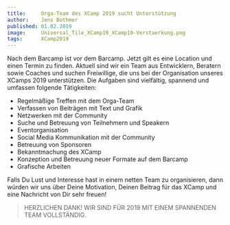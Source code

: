 ```yaml
---
title:     Orga-Team des XCamp 2019 sucht Unterstützung
author:    Jens Bothmer
published: 01.02.2019
image:     Universal_Tile_XCamp19_XCamp19-Verstaerkung.png
tags:      XCamp2019
---
```


Nach dem Barcamp ist vor dem Barcamp. Jetzt gilt es eine Location und einen Termin zu finden. Aktuell sind wir ein Team aus Entwicklern, Beratern sowie Coaches und suchen Freiwillige, die uns bei der Organisation unseres XCamps 2019 unterstützen. Die Aufgaben sind vielfältig, spannend und umfassen folgende Tätigkeiten:

- Regelmäßige Treffen mit dem Orga-Team
- Verfassen von Beiträgen mit Text und Grafik
- Netzwerken mit der Community
- Suche und Betreuung von Teilnehmern und Speakern
- Eventorganisation
- Social Media Kommunikation mit der Community
- Betreuung von Sponsoren
- Bekanntmachung des XCamp
- Konzeption und Betreuung neuer Formate auf dem Barcamp
- Grafische Arbeiten

Falls Du Lust und Interesse hast in einem netten Team zu organisieren, dann würden wir uns über Deine Motivation, Deinen Beitrag für das XCamp und eine Nachricht von Dir sehr freuen!

> HERZLICHEN DANK! WIR SIND FÜR 2019 MIT EINEM SPANNENDEN TEAM VOLLSTÄNDIG.
